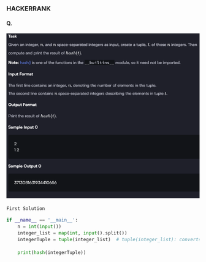 ### HACKERRANK 

#### Q. 
![alt text](image-5.png)

```First Solution```

```python
if __name__ == '__main__':
    n = int(input())
    integer_list = map(int, input().split())
    integerTuple = tuple(integer_list)  # tuple(integer_list): converts list into tuples
    
    print(hash(integerTuple))
```
